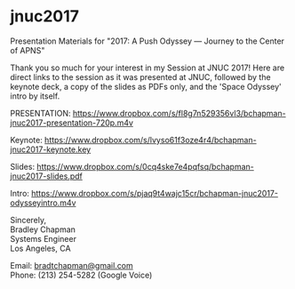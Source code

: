 # jnuc2017
Presentation Materials for "2017: A Push Odyssey — Journey to the Center of APNS"

Thank you so much for your interest in my Session at JNUC 2017!  Here are direct links to the session as it was presented at JNUC, followed by the keynote deck, a copy of the slides as PDFs only, and the 'Space Odyssey' intro by itself.

PRESENTATION: https://www.dropbox.com/s/fl8g7n529356vl3/bchapman-jnuc2017-presentation-720p.m4v

Keynote: https://www.dropbox.com/s/lvyso61f3oze4r4/bchapman-jnuc2017-keynote.key

Slides: https://www.dropbox.com/s/0cq4ske7e4pqfsq/bchapman-jnuc2017-slides.pdf

Intro: https://www.dropbox.com/s/pjaq9t4wajc15cr/bchapman-jnuc2017-odysseyintro.m4v


Sincerely,  
Bradley Chapman  
Systems Engineer  
Los Angeles, CA  

Email: bradtchapman@gmail.com  
Phone: (213) 254-5282  (Google Voice)  

